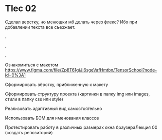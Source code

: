 # Tlec 02
Сделал верстку, но менюшки мб делать через флекс? Ибо при добавлении текста все съезжает. 

.

.

.

Ознакомиться с макетом https://www.figma.com/file/Zp8T61giJI6sgeVafHmtbn/TensorSchool?node-id=0%3A1 

Сформировать вёрстку, приближенную к макету

Сформировать структуру проекта (картинки в папку img или images, стили в папку css или style)

Реализовать адаптивный вид самостоятельно

Использовать БЭМ для именования классов

Протестировать работу в различных размерах окна браузераЛекция 00 (создать репозиторий)
